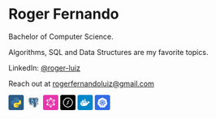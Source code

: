 # Roger Fernando

Bachelor of Computer Science.

Algorithms, SQL and Data Structures are my favorite topics.

LinkedIn: [@roger-luiz](http://linkedin.com/in/roger-luiz)

Reach out at [rogerfernandoluiz@gmail.com](mailto:rogerfernandoluiz@gmail.com)

<img src="./assets/python.svg" width="30px" /> <img src="./assets/postgresql.svg" width="30px" /> <img src="./assets/graphql.svg" width="30px" /> <img src="./assets/socket-io.svg" width="30px" /> <img src="./assets/docker.svg" width="30px" /> <img src="./assets/kubernetes.svg" width="30px" />
